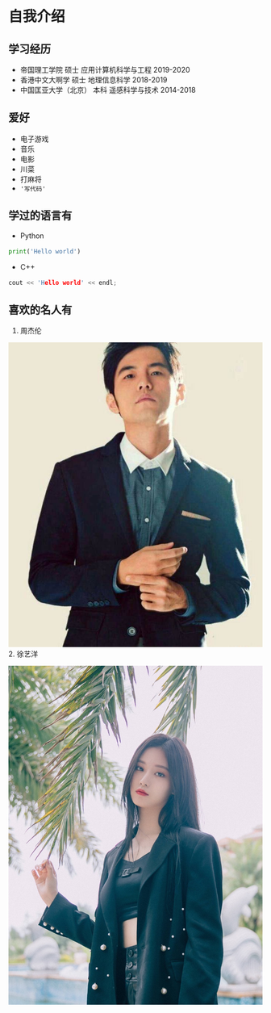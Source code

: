 # 自我介绍

## 学习经历

* 帝国理工学院 硕士 应用计算机科学与工程 2019-2020
* 香港中文大啊学 硕士 地理信息科学 2018-2019
* 中国匡亚大学（北京） 本科 遥感科学与技术 2014-2018

## 爱好

* 电子游戏
* 音乐
* 电影
* 川菜
* 打麻将
* `'写代码'`

## 学过的语言有
* Python
```python
print('Hello world')
```
* C++
```cpp
cout << 'Hello world' << endl;
```

## 喜欢的名人有
1. 周杰伦

![jay](jay.jpeg)
2. 徐艺洋

![yang](yang.jpeg)

